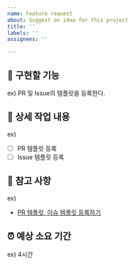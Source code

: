 ```yaml
---
name: Feature request
about: Suggest an idea for this project
title: ''
labels: ''
assignees: ''

---
```


## 🤷 구현할 기능
ex) PR 및 Issue의 템플릿을 등록한다.

## 🔨 상세 작업 내용
ex)
- [ ] PR 템플릿 등록
- [ ] Issue 템플릿 등록

## 📄 참고 사항
ex)
- [PR 템플릿, 이슈 템플릿 등록하기](https://soft.plusblog.co.kr/66)

## ⏰ 예상 소요 기간
ex) 4시간
